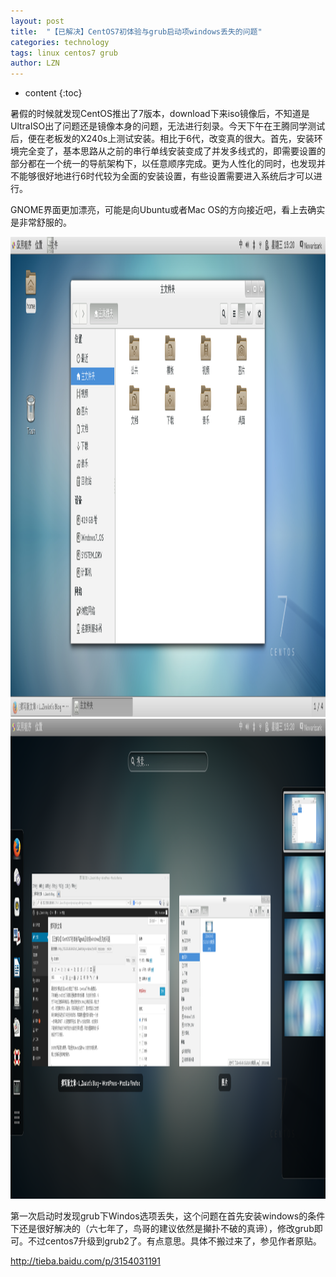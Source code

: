 ```yaml
---
layout: post
title:  "【已解决】CentOS7初体验与grub启动项windows丢失的问题" 
categories: technology
tags: linux centos7 grub
author: LZN
---
```


* content
{:toc}

暑假的时候就发现CentOS推出了7版本，download下来iso镜像后，不知道是UltraISO出了问题还是镜像本身的问题，无法进行刻录。今天下午在王腾同学测试后，便在老板发的X240s上测试安装。相比于6代，改变真的很大。首先，安装环境完全变了，基本思路从之前的串行单线安装变成了并发多线式的，即需要设置的部分都在一个统一的导航架构下，以任意顺序完成。更为人性化的同时，也发现并不能够很好地进行6时代较为全面的安装设置，有些设置需要进入系统后才可以进行。

GNOME界面更加漂亮，可能是向Ubuntu或者Mac OS的方向接近吧，看上去确实是非常舒服的。

<a href="https://raw.githubusercontent.com/Novarizark/Novarizark.github.io/master/uploads/2014/09/2014-09-03-152019-的截屏.png"><img class="alignnone size-full wp-image-159" src="https://raw.githubusercontent.com/Novarizark/Novarizark.github.io/master/uploads/2014/09/2014-09-03-152019-的截屏.png" alt="2014-09-03 15:20:19 的截屏" width="1366" height="768" /></a> <a href="https://raw.githubusercontent.com/Novarizark/Novarizark.github.io/master/uploads/2014/09/2014-09-03-152045-的截屏.png"><img class="alignnone size-full wp-image-160" src="https://raw.githubusercontent.com/Novarizark/Novarizark.github.io/master/uploads/2014/09/2014-09-03-152045-的截屏.png" alt="2014-09-03 15:20:45 的截屏" width="1366" height="768" /></a>

第一次启动时发现grub下Windos选项丢失，这个问题在首先安装windows的条件下还是很好解决的（六七年了，鸟哥的建议依然是攧扑不破的真谛），修改grub即可。不过centos7升级到grub2了。有点意思。具体不搬过来了，参见作者原贴。

http://tieba.baidu.com/p/3154031191
